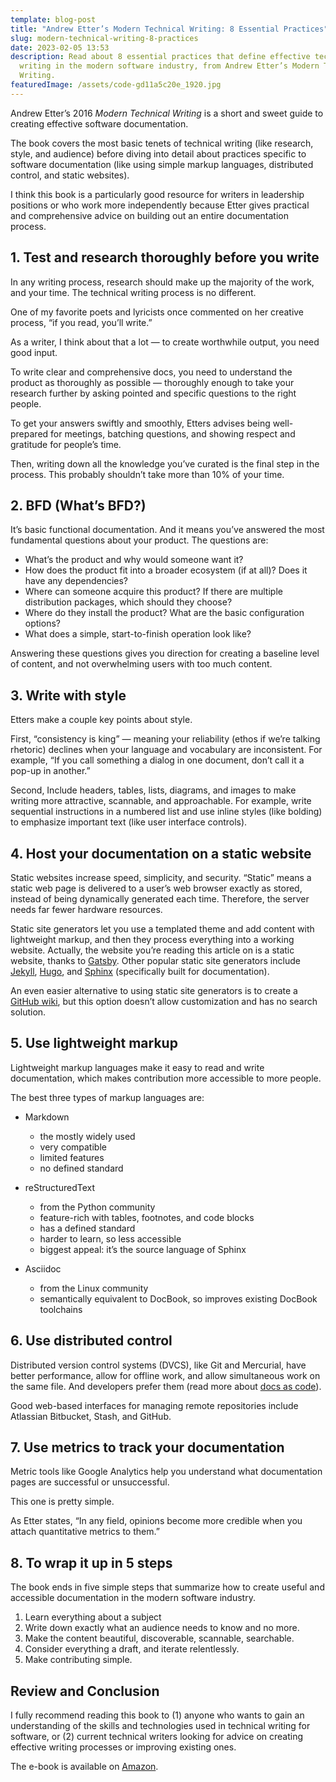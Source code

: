 ```yaml
---
template: blog-post
title: "Andrew Etter’s Modern Technical Writing: 8 Essential Practices"
slug: modern-technical-writing-8-practices
date: 2023-02-05 13:53
description: Read about 8 essential practices that define effective technical
  writing in the modern software industry, from Andrew Etter’s Modern Technical
  Writing.
featuredImage: /assets/code-gd11a5c20e_1920.jpg
---
```

<!--StartFragment-->

Andrew Etter’s 2016 *Modern Technical Writing* is a short and sweet guide to creating effective software documentation. 

The book covers the most basic tenets of technical writing (like research, style, and audience) before diving into detail about practices specific to software documentation (like using simple markup languages, distributed control, and static websites).

I think this book is a particularly good resource for writers in leadership positions or who work more independently because Etter gives practical and comprehensive advice on building out an entire documentation process.

## 1. Test and research thoroughly before you write

In any writing process, research should make up the majority of the work, and your time. The technical writing process is no different. 

One of my favorite poets and lyricists once commented on her creative process, “if you read, you’ll write.” 

As a writer, I think about that a lot — to create worthwhile output, you need good input.

To write clear and comprehensive docs, you need to understand the product as thoroughly as possible — thoroughly enough to take your research further by asking pointed and specific questions to the right people. 

To get your answers swiftly and smoothly, Etters advises being well-prepared for meetings, batching questions, and showing respect and gratitude for people’s time. 

Then, writing down all the knowledge you’ve curated is the final step in the process. This probably shouldn’t take more than 10% of your time.

## 2. BFD (What’s BFD?)

It’s basic functional documentation. And it means you’ve answered the most fundamental questions about your product. The questions are:

* What’s the product and why would someone want it?
* How does the product fit into a broader ecosystem (if at all)? Does it have any dependencies?
* Where can someone acquire this product? If there are multiple distribution packages, which should they choose?
* Where do they install the product? What are the basic configuration options?
* What does a simple, start-to-finish operation look like?

Answering these questions gives you direction for creating a baseline level of content, and not overwhelming users with too much content.

## 3. Write with style

Etters make a couple key points about style.

First, “consistency is king” — meaning your reliability (ethos if we’re talking rhetoric) declines when your language and vocabulary are inconsistent. For example, “If you call something a dialog in one document, don’t call it a pop-up in another.”

Second, Include headers, tables, lists, diagrams, and images to make writing more attractive, scannable, and approachable. For example, write sequential instructions in a numbered list and use inline styles (like bolding) to emphasize important text (like user interface controls).

## 4. Host your documentation on a static website

Static websites increase speed, simplicity, and security. “Static” means a static web page is delivered to a user’s web browser exactly as stored, instead of being dynamically generated each time. Therefore, the server needs far fewer hardware resources.

Static site generators let you use a templated theme and add content with lightweight markup, and then they process everything into a working website. Actually, the website you’re reading this article on is a static website, thanks to [Gatsby](https://www.gatsbyjs.com/docs/glossary/static-site-generator/). Other popular static site generators include [Jekyll](https://jekyllrb.com/), [Hugo](https://gohugo.io/), and [Sphinx](https://www.sphinx-doc.org/en/master/) (specifically built for documentation).

An even easier alternative to using static site generators is to create a [GitHub wiki](https://docs.github.com/en/communities/documenting-your-project-with-wikis/about-wikis), but this option doesn’t allow customization and has no search solution.

## 5. Use lightweight markup

Lightweight markup languages make it easy to read and write documentation, which makes contribution more accessible to more people.

The best three types of markup languages are: 

* Markdown

  * t﻿he mostly widely used
  * very compatible
  * l﻿imited features
  * no defined standard
* reStructuredText

  * f﻿rom the Python community
  * feature-rich with tables, footnotes, and code blocks
  * has a defined standard
  * harder to learn, so less accessible
  * biggest appeal: it’s the source language of Sphinx
* Asciidoc

  * from the Linux community
  * semantically equivalent to DocBook, so improves existing DocBook toolchains

## 6. Use distributed control

Distributed version control systems (DVCS), like Git and Mercurial, have better performance, allow for offline work, and allow simultaneous work on the same file. And developers prefer them (read more about [docs as code](https://www.writethedocs.org/guide/docs-as-code/)).

Good web-based interfaces for managing remote repositories include Atlassian Bitbucket, Stash, and GitHub.

## 7. Use metrics to track your documentation

Metric tools like Google Analytics help you understand what documentation pages are successful or unsuccessful.

This one is pretty simple. 

As Etter states, “In any field, opinions become more credible when you attach quantitative metrics to them.”

## 8. To wrap it up in 5 steps

The book ends in five simple steps that summarize how to create useful and accessible documentation in the modern software industry.

1. Learn everything about a subject
2. Write down exactly what an audience needs to know and no more.
3. Make the content beautiful, discoverable, scannable, searchable.
4. Consider everything a draft, and iterate relentlessly.
5. Make contributing simple.

## Review and Conclusion

I fully recommend reading this book to (1) anyone who wants to gain an understanding of the skills and technologies used in technical writing for software, or (2) current technical writers looking for advice on creating effective writing processes or improving existing ones.

T﻿he e-book is available on [Amazon](https://www.amazon.com/Modern-Technical-Writing-Introduction-Documentation-ebook/dp/B01A2QL9SS).

<!--EndFragment-->